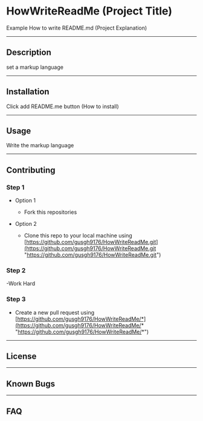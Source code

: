 # HowWriteReadMe (Project Title)
Example How to write README.md (Project Explanation)

---
## Description
set a markup language

---
## Installation 
Click add README.me button (How to install)

---
## Usage
Write the markup language

---
## Contributing

### Step 1
- Option 1
  - Fork this repositories

- Option 2
  - Clone this repo to your local machine using [https://github.com/gusgh9176/HowWriteReadMe.git](https://github.com/gusgh9176/HowWriteReadMe.git "https://github.com/gusgh9176/HowWriteReadMe.git")
  
### Step 2
-Work Hard

### Step 3

- Create a new pull request using [https://github.com/gusgh9176/HowWriteReadMe/*](https://github.com/gusgh9176/HowWriteReadMe/* "https://github.com/gusgh9176/HowWriteReadMe/*")

---
## License

---
## Known Bugs

---
## FAQ
